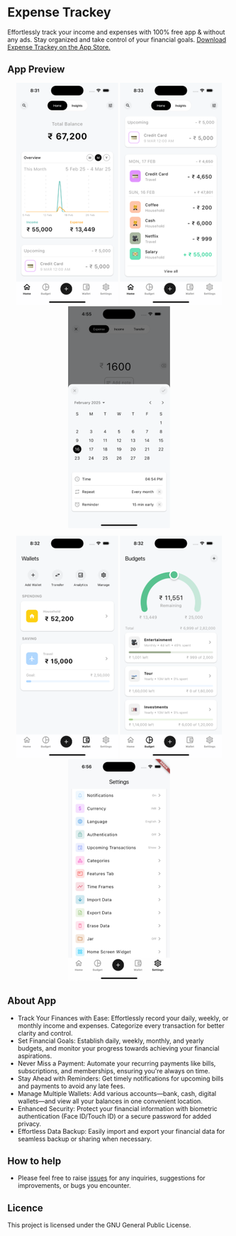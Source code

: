 # Expense Trackey


Effortlessly track your income and expenses with 100% free app & without any ads. Stay organized and take control of your financial goals. [Download Expense Trackey on the App Store.](https://apps.apple.com/sg/app/)

## App Preview

<p align="center" justifyContent="space-around">
  <img src="./screenshots/1.png" height="500" /> 
  <img src="./screenshots/2.png" height="500" /> 
  <img src="./screenshots/3.png" height="500" />
</p>

<p align="center">
  <img src="./screenshots/4.png" height="500" />
  <img src="./screenshots/5.png" height="500" />
  <img src="./screenshots/6.jpg" height="500" />
</p>



## About App

- Track Your Finances with Ease: Effortlessly record your daily, weekly, or monthly income and expenses. Categorize every transaction for better clarity and control.
- Set Financial Goals: Establish daily, weekly, monthly, and yearly budgets, and monitor your progress towards achieving your financial aspirations.
- Never Miss a Payment: Automate your recurring payments like bills, subscriptions, and memberships, ensuring you're always on time.
- Stay Ahead with Reminders: Get timely notifications for upcoming bills and payments to avoid any late fees.
- Manage Multiple Wallets: Add various accounts—bank, cash, digital wallets—and view all your balances in one convenient location.
- Enhanced Security: Protect your financial information with biometric authentication (Face ID/Touch ID) or a secure password for added privacy.
- Effortless Data Backup: Easily import and export your financial data for seamless backup or sharing when necessary.


## How to help

- Please feel free to raise [issues](https://github.com/kishankumawat03/expense-trackey/issues) for any inquiries, suggestions for improvements, or bugs you encounter.

## Licence

This project is licensed under the GNU General Public License.
